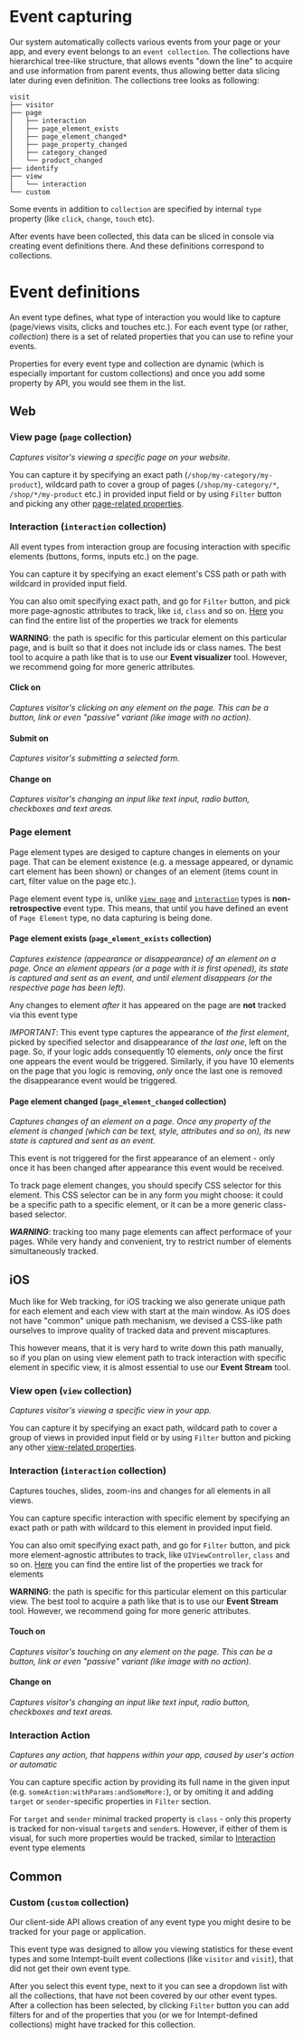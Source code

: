 # Event capturing

Our system automatically collects various events from your page or your app, and every event belongs to an `event collection`. The collections have hierarchical tree-like structure, that allows events "down the line" to acquire and use information from parent events, thus allowing better data slicing later during even definition. The collections tree looks as following:

    visit
    ├── visitor
    ├── page
    │   ├── interaction
    │   ├── page_element_exists
    │   ├── page_element_changed*
    │   ├── page_property_changed
    │   ├── category_changed
    │   └── product_changed
    ├── identify
    ├── view
    │   └── interaction
    └── custom

Some events in addition to `collection` are specified by internal `type` property (like `click`, `change`, `touch` etc).
    
After events have been collected, this data can be sliced in console via creating event definitions there. And these definitions correspond to collections.

# Event definitions

An event type defines, what type of interaction you would like to capture (page/views visits, clicks and touches etc.). For each event type (or rather, *collection*) there is a set of related properties that you can use to refine your events.

Properties for every event type and collection are dynamic (which is especially important for custom collections) and once you add some property by API, you would see them in the list.

## Web
### View page (`page` collection)
*Captures visitor's viewing a specific page on your website.*

You can capture it by specifying an exact path (`/shop/my-category/my-product`), wildcard path to cover a group of pages (`/shop/my-category/*`, `/shop/*/my-product` etc.) in provided input field or by using `Filter` button and picking any other [page-related properties](page-properties).

### Interaction (`interaction` collection)

All event types from interaction group are focusing interaction with specific elements (buttons, forms, inputs etc.) on the page.

You can capture it by specifying an exact element's CSS path or path with wildcard in provided input field.

You can also omit specifying exact path, and go for `Filter` button, and pick more page-agnostic attributes to track, like `id`, `class` and so on. [Here](interaction-properties) you can find the entire list of the properties we track for elements

**WARNING**: the path is specific for this particular element on this particular page, and is built so that it does not include ids or class names. The best tool to acquire a path like that is to use our **Event visualizer** tool. 
However, we recommend going for more generic attributes.

#### Click on
*Captures visitor's clicking on any element on the page. This can be a button, link or even "passive" variant (like image with no action).*

#### Submit on
*Captures visitor's submitting a selected form.*

#### Change on
*Captures visitor's changing an input like text input, radio button, checkboxes and text areas.* 

### Page element

Page element types are desiged to capture changes in elements on your page. That can be element existence (e.g. a message appeared, or dynamic cart element has been shown) or changes of an element (items count in cart, filter value on the page etc.).

Page element event type is, unlike [`view page`](view-page) and [`interaction`](interaction) types is **non-retrospective** event type.
This means, that until you have defined an event of `Page Element` type, no data capturing is being done.

#### Page element exists (`page_element_exists` collection)

*Captures existence (appearance or disappearance) of an element on a page. Once an element appears (or a page with it is first opened), its state is captured and sent as an event, and until element disappears (or the respective page has been left).*

Any changes to element *after* it has appeared on the page are **not** tracked via this event type

*IMPORTANT*: This event type captures the appearance of *the first element*, picked by specified selector and disappearance of *the last one*, left on the page. So, if your logic adds consequently 10 elements, *only* once the first one appears the event would be triggered. Similarly, if you have 10 elements on the page that you logic is removing, *only* once the last one is removed the disappearance event would be triggered.

#### Page element changed (`page_element_changed` collection)
*Captures changes of an element on a page. Once any property of the element is changed (which can be text, style, attributes and so on), its new state is captured and sent as an event.*

This event is not triggered for the first appearance of an element - only once it has been changed after appearance this event would be received.

To track page element changes, you should specify CSS selector for this element. This CSS selector can be in any form you might choose: it could be a specific path to a specific element, or it can be a more generic class-based selector.

***WARNING***: tracking too many page elements can affect performace of your pages. While very handy and convenient, try to restrict number of elements simultaneously tracked.

## iOS

Much like for Web tracking, for iOS tracking we also generate unique path for each element and each view with start at the main window.
As iOS does not have "common" unique path mechanism, we devised a CSS-like path ourselves to improve quality of tracked data and prevent miscaptures.

This however means, that it is very hard to write down this path manually, so if you plan on using view element path to track interaction with specific element in specific view, it is almost essential to use our **Event Stream** tool.

### View open (`view` collection)
*Captures visitor's viewing a specific view in your app.*

You can capture it by specifying an exact path, wildcard path to cover a group of views in provided input field or by using `Filter` button and picking any other [view-related properties](view-properties).

### Interaction (`interaction` collection)

Captures touches, slides, zoom-ins and changes for all elements in all views.

You can capture specific interaction with specific element by specifying an exact path or path with wildcard to this element in provided input field.

You can also omit specifying exact path, and go for `Filter` button, and pick more element-agnostic attributes to track, like `UIViewController`, `class` and so on. [Here](ios-interaction-properties) you can find the entire list of the properties we track for elements

**WARNING**: the path is specific for this particular element on this particular view. The best tool to acquire a path like that is to use our **Event Stream** tool. 
However, we recommend going for more generic attributes.

#### Touch on
*Captures visitor's touching on any element on the page. This can be a button, link or even "passive" variant (like image with no action).*

#### Change on
*Captures visitor's changing an input like text input, radio button, checkboxes and text areas.*

### Interaction Action
*Captures any action, that happens within your app, caused by user's action or automatic*

You can capture specific action by providing its full name in the given input (e.g. `someAction:withParams:andSomeMore:`), or by omiting it and adding `target` or `sender`-specific properties in `Filter` section.

For `target` and `sender` minimal tracked property is `class` - only this property is tracked for non-visual `target`s and `sender`s. However, if either of them is visual, for such more properties would be tracked, similar to [Interaction](interaction) event type elements

## Common
### Custom (`custom` collection)

Our client-side API allows creation of any event type you might desire to be tracked for your page or application.

This event type was designed to allow you viewing statistics for these event types and some Intempt-built event collections (like `visitor` and `visit`), that did not get their own event type.

After you select this event type, next to it you can see a dropdown list with all the collections, that have not been covered by our other event types. After a collection has been selected, by clicking `Filter` button you can add filters for and of the properties that you (or we for Intempt-defined collections) might have tracked for this collection.
